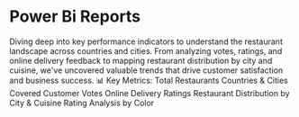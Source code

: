# Power Bi Reports
Diving deep into key performance indicators to understand the restaurant landscape across countries and cities. From analyzing votes, ratings, and online delivery feedback to mapping restaurant distribution by city and cuisine, we've uncovered valuable trends that drive customer satisfaction and business success.
📊 Key Metrics:
Total Restaurants
Countries & Cities Covered
Customer Votes
Online Delivery Ratings
Restaurant Distribution by City & Cuisine
Rating Analysis by Color
